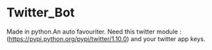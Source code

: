 # Twitter_Bot
Made in python.An auto favouriter.
Need this twitter module : (https://pypi.python.org/pypi/twitter/1.10.0)
and your twitter app keys.
